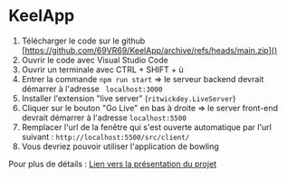 # KeelApp

1. Télécharger le code sur le github [https://github.com/69VR69/KeelApp/archive/refs/heads/main.zip]()
2. Ouvrir le code avec Visual Studio Code
3. Ouvrir un terminale avec CTRL + SHIFT + ù
4. Entrer la commande `npm run start` => le serveur backend devrait démarrer à l'adresse ` localhost:3000`
5. Installer l'extension "live server" (`ritwickdey.LiveServer`)
6. Cliquer sur le bouton "Go Live" en bas à droite => le server front-end devrait démarrer à l'adresse `localhost:5500`
7. Remplacer l'url de la fenêtre qui s'est ouverte automatique par l'url suivant : `http://localhost:5500/src/client/`
8. Vous devriez pouvoir utiliser l'application de bowling


Pour plus de détails : [Lien vers la présentation du projet](https://docs.google.com/document/d/1w5ExlKo3Ao2_8gBsF0f0zDE1LM2QT2WQMslzOLcCsx0/edit?pli=1#heading=h.870d8nv06f3a)
